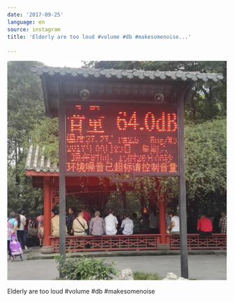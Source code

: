 ```yaml
---
date: '2017-09-25'
language: en
source: instagram
title: 'Elderly are too loud #volume #db #makesomenoise...'

---
```


![](/uploads/instagram/201709/69d8d3b18cfc76321c751de4c6b7ee96.jpg)

Elderly are too loud #volume #db #makesomenoise
            